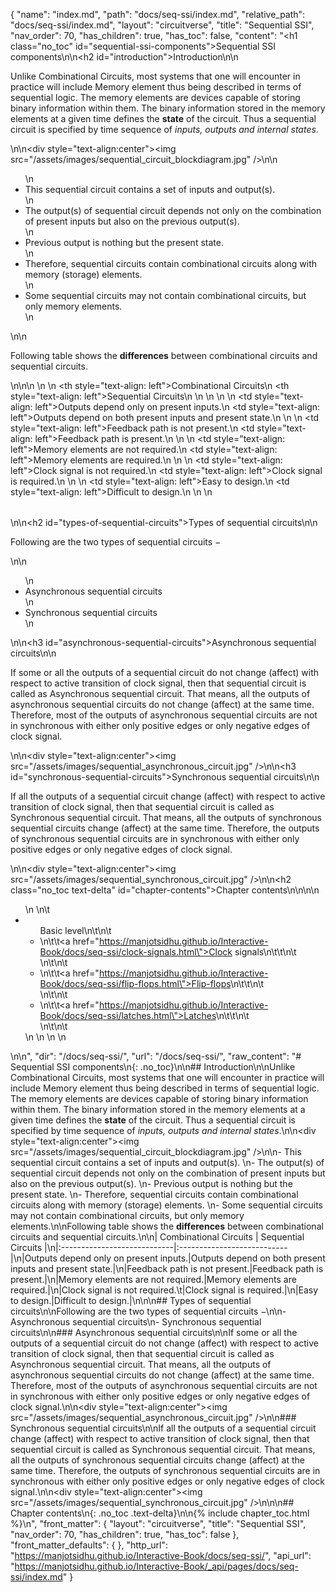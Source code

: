 {
  "name": "index.md",
  "path": "docs/seq-ssi/index.md",
  "relative_path": "docs/seq-ssi/index.md",
  "layout": "circuitverse",
  "title": "Sequential SSI",
  "nav_order": 70,
  "has_children": true,
  "has_toc": false,
  "content": "<h1 class=\"no_toc\" id=\"sequential-ssi-components\">Sequential SSI components</h1>\n\n<h2 id=\"introduction\">Introduction</h2>\n\n<p>Unlike Combinational Circuits, most systems that one will encounter in practice will include Memory element thus being described in terms of sequential logic. The memory elements are devices capable of storing binary information within them. The binary information stored in the memory elements at a given time defines the <strong>state</strong> of the circuit. Thus a sequential circuit is specified by time sequence of <em>inputs, outputs and internal states</em>.</p>\n\n<div style=\"text-align:center\"><img src=\"/assets/images/sequential_circuit_blockdiagram.jpg\" /></div>\n\n<ul>\n  <li>This sequential circuit contains a set of inputs and output(s).</li>\n  <li>The output(s) of sequential circuit depends not only on the combination of present inputs but also on the previous output(s).</li>\n  <li>Previous output is nothing but the present state.</li>\n  <li>Therefore, sequential circuits contain combinational circuits along with memory (storage) elements.</li>\n  <li>Some sequential circuits may not contain combinational circuits, but only memory elements.</li>\n</ul>\n\n<p>Following table shows the <strong>differences</strong> between combinational circuits and sequential circuits.</p>\n\n<table>\n  <thead>\n    <tr>\n      <th style=\"text-align: left\">Combinational Circuits</th>\n      <th style=\"text-align: left\">Sequential Circuits</th>\n    </tr>\n  </thead>\n  <tbody>\n    <tr>\n      <td style=\"text-align: left\">Outputs depend only on present inputs.</td>\n      <td style=\"text-align: left\">Outputs depend on both present inputs and present state.</td>\n    </tr>\n    <tr>\n      <td style=\"text-align: left\">Feedback path is not present.</td>\n      <td style=\"text-align: left\">Feedback path is present.</td>\n    </tr>\n    <tr>\n      <td style=\"text-align: left\">Memory elements are not required.</td>\n      <td style=\"text-align: left\">Memory elements are required.</td>\n    </tr>\n    <tr>\n      <td style=\"text-align: left\">Clock signal is not required.</td>\n      <td style=\"text-align: left\">Clock signal is required.</td>\n    </tr>\n    <tr>\n      <td style=\"text-align: left\">Easy to design.</td>\n      <td style=\"text-align: left\">Difficult to design.</td>\n    </tr>\n  </tbody>\n</table>\n\n<h2 id=\"types-of-sequential-circuits\">Types of sequential circuits</h2>\n\n<p>Following are the two types of sequential circuits −</p>\n\n<ul>\n  <li>Asynchronous sequential circuits</li>\n  <li>Synchronous sequential circuits</li>\n</ul>\n\n<h3 id=\"asynchronous-sequential-circuits\">Asynchronous sequential circuits</h3>\n\n<p>If some or all the outputs of a sequential circuit do not change (affect) with respect to active transition of clock signal, then that sequential circuit is called as Asynchronous sequential circuit. That means, all the outputs of asynchronous sequential circuits do not change (affect) at the same time. Therefore, most of the outputs of asynchronous sequential circuits are not in synchronous with either only positive edges or only negative edges of clock signal.</p>\n\n<div style=\"text-align:center\"><img src=\"/assets/images/sequential_asynchronous_circuit.jpg\" /></div>\n\n<h3 id=\"synchronous-sequential-circuits\">Synchronous sequential circuits</h3>\n\n<p>If all the outputs of a sequential circuit change (affect) with respect to active transition of clock signal, then that sequential circuit is called as Synchronous sequential circuit. That means, all the outputs of synchronous sequential circuits change (affect) at the same time. Therefore, the outputs of synchronous sequential circuits are in synchronous with either only positive edges or only negative edges of clock signal.</p>\n\n<div style=\"text-align:center\"><img src=\"/assets/images/sequential_synchronous_circuit.jpg\" /></div>\n\n<h2 class=\"no_toc text-delta\" id=\"chapter-contents\">Chapter contents</h2>\n\n<!-- -*- engine:django -*- -->\n\n<ul>\n    \n\t<li><ul>Basic level\n\t\n\t    <li>\n\t\t<a href=\"https://manjotsidhu.github.io/Interactive-Book/docs/seq-ssi/clock-signals.html\">Clock signals</a>\n\t\t\n\t    </li>\n\t\n\t    <li>\n\t\t<a href=\"https://manjotsidhu.github.io/Interactive-Book/docs/seq-ssi/flip-flops.html\">Flip-flops</a>\n\t\t\n\t    </li>\n\t\n\t    <li>\n\t\t<a href=\"https://manjotsidhu.github.io/Interactive-Book/docs/seq-ssi/latches.html\">Latches</a>\n\t\t\n\t    </li>\n\t\n\t</ul></li>\n    \n    \n    \n</ul>\n\n",
  "dir": "/docs/seq-ssi/",
  "url": "/docs/seq-ssi/",
  "raw_content": "# Sequential SSI components\n{: .no_toc}\n\n## Introduction\n\nUnlike Combinational Circuits, most systems that one will encounter in practice will include Memory element thus being described in terms of sequential logic. The memory elements are devices capable of storing binary information within them. The binary information stored in the memory elements at a given time defines the **state** of the circuit. Thus a sequential circuit is specified by time sequence of *inputs, outputs and internal states*.\n\n<div style=\"text-align:center\"><img src=\"/assets/images/sequential_circuit_blockdiagram.jpg\" /></div>\n\n- This sequential circuit contains a set of inputs and output(s). \n- The output(s) of sequential circuit depends not only on the combination of present inputs but also on the previous output(s). \n- Previous output is nothing but the present state. \n- Therefore, sequential circuits contain combinational circuits along with memory (storage) elements. \n- Some sequential circuits may not contain combinational circuits, but only memory elements.\n\nFollowing table shows the **differences** between combinational circuits and sequential circuits.\n\n|   Combinational Circuits    |    Sequential Circuits     |\n|:----------------------------|:---------------------------|\n|Outputs depend only on present inputs.|Outputs depend on both present inputs and present state.|\n|Feedback path is not present.|Feedback path is present.|\n|Memory elements are not required.|Memory elements are required.|\n|Clock signal is not required.\t|Clock signal is required.|\n|Easy to design.|Difficult to design.|\n\n\n## Types of sequential circuits\n\nFollowing are the two types of sequential circuits −\n\n- Asynchronous sequential circuits\n- Synchronous sequential circuits\n\n### Asynchronous sequential circuits\n\nIf some or all the outputs of a sequential circuit do not change (affect) with respect to active transition of clock signal, then that sequential circuit is called as Asynchronous sequential circuit. That means, all the outputs of asynchronous sequential circuits do not change (affect) at the same time. Therefore, most of the outputs of asynchronous sequential circuits are not in synchronous with either only positive edges or only negative edges of clock signal.\n\n<div style=\"text-align:center\"><img src=\"/assets/images/sequential_asynchronous_circuit.jpg\" /></div>\n\n### Synchronous sequential circuits\n\nIf all the outputs of a sequential circuit change (affect) with respect to active transition of clock signal, then that sequential circuit is called as Synchronous sequential circuit. That means, all the outputs of synchronous sequential circuits change (affect) at the same time. Therefore, the outputs of synchronous sequential circuits are in synchronous with either only positive edges or only negative edges of clock signal.\n\n<div style=\"text-align:center\"><img src=\"/assets/images/sequential_synchronous_circuit.jpg\" /></div>\n\n\n## Chapter contents\n{: .no_toc .text-delta}\n\n{% include chapter_toc.html %}\n",
  "front_matter": {
    "layout": "circuitverse",
    "title": "Sequential SSI",
    "nav_order": 70,
    "has_children": true,
    "has_toc": false
  },
  "front_matter_defaults": {
  },
  "http_url": "https://manjotsidhu.github.io/Interactive-Book/docs/seq-ssi/",
  "api_url": "https://manjotsidhu.github.io/Interactive-Book/_api/pages/docs/seq-ssi/index.md"
}